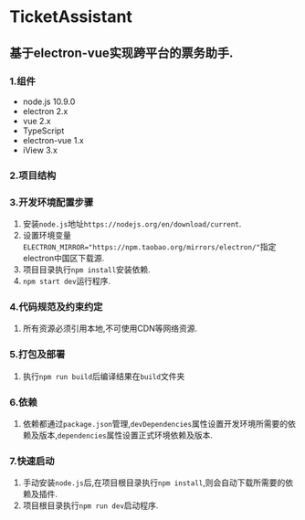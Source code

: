 # TicketAssistant

## 基于electron-vue实现跨平台的票务助手.

### 1.组件
* node.js 10.9.0
* electron 2.x
* vue 2.x
* TypeScript
* electron-vue 1.x
* iView 3.x

### 2.项目结构

### 3.开发环境配置步骤
1. 安装`node.js`地址`https://nodejs.org/en/download/current`.
2. 设置环境变量`ELECTRON_MIRROR="https://npm.taobao.org/mirrors/electron/"`指定electron中国区下载源.
3. 项目目录执行`npm install`安装依赖.
4. `npm start dev`运行程序.

### 4.代码规范及约束约定
1. 所有资源必须引用本地,不可使用CDN等网络资源.

### 5.打包及部署
1. 执行`npm run build`后编译结果在`build`文件夹

### 6.依赖
1. 依赖都通过`package.json`管理,`devDependencies`属性设置开发环境所需要的依赖及版本,`dependencies`属性设置正式环境依赖及版本.

### 7.快速启动
1. 手动安装`node.js`后,在项目根目录执行`npm install`,则会自动下载所需要的依赖及插件.
2. 项目根目录执行`npm run dev`启动程序.